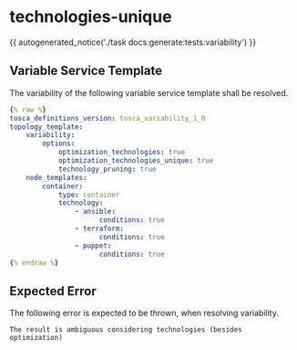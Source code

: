 # technologies-unique

{{ autogenerated_notice('./task docs:generate:tests:variability') }}


## Variable Service Template

The variability of the following variable service template shall be resolved.

```yaml linenums="1"
{% raw %}
tosca_definitions_version: tosca_variability_1_0
topology_template:
    variability:
        options:
            optimization_technologies: true
            optimization_technologies_unique: true
            technology_pruning: true
    node_templates:
        container:
            type: container
            technology:
                - ansible:
                      conditions: true
                - terraform:
                      conditions: true
                - puppet:
                      conditions: true
{% endraw %}
```





## Expected Error

The following error is expected to be thrown, when resolving variability.

```text linenums="1"
The result is ambiguous considering technologies (besides optimization)
```
